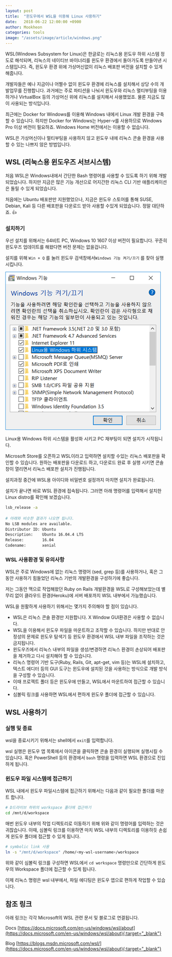 ```yaml
---
layout: post
title:  "윈도우에서 WSL을 이용해 Linux 사용하기"
date:   2018-06-22 12:00:00 +0900
author: Mookheon
categories: tools
image: "/assets/image/article/windows.png"
---
```




WSL(Windows Subsystem for Linux)은 한글로는 리눅스용 윈도우 하위 시스템 정도로 해석되며, 리눅스의 네이티브 바이너리를 윈도우 환경에서 돌아가도록 만들어낸 시스템입니다. 즉, 윈도우 환경 위에 가상머신없이 리눅스 배포판 버전을 설치할 수 있게 해줍니다.

개발자들은 예나 지금이나 어쩔수 없이 윈도우 환경에 리눅스를 설치해서 상당 수의 개발업무를 진행합니다. 과거에는 주로 파티션을 나눠서 윈도우와 리눅스 멀티부팅을 이용하거나 VirtualBox 등의 가상머신 위에 리눅스를 설치해서 사용했었죠. 물론 지금도 많이 사용되는 방식입니다.

최근에는 Docker for Windows를 이용해 Windows 내에서 Linux 개발 환경을 구축할 수 있습니다. 하지만 Docker for Windows는  Hyper-v를 사용하므로 Windows Pro 이상 버전이 필요하죠. Windows Home 버전에서는 이용할 수 없습니다.

WSL은 가상머신이나 멀티부팅을 사용하지 않고 윈도우 내에 리눅스 콘솔 환경을 사용할 수 있는 나쁘지 않은 방법입니다.



## WSL (리눅스용 윈도우즈 서브시스템)

처음 WSL은 Windows내에서 간단한 Bash 명령어를 사용할 수 있도록 하기 위해 개발 되었습니다. 하지만 지금은 많은 기능 개선으로 어지간한 리눅스 CLI 기반 애플리케이션은 돌릴 수 있게 되었습니다.

처음에는 Ubuntu 배포판만 지원했었으나, 지금은 윈도우 스토어를 통해 SUSE, Debian, Kali 등 다른 배포판을 다운로드 받아 사용할 수있게 되었습니다. 정말 대단하죠. :+1:



### 설치하기

우선 설치를 위해서는 64비트 PC, Windows 10 1607 이상 버전이 필요합니다. 꾸준히 윈도우즈 업데이트를 해왔다면 버전 문제는 없을겁니다.

설치를 위해 `Win + Q` 를 눌러 윈도우 검색창에서`Windows 기능 켜기/끄기` 를 찾아 실행 시킵니다.

![windows 기능 켜기끄기](/assets/image/post/wsl01.png)

Linux용 Windows 하위 시스템을 활성화 시키고 PC 재부팅이 되면 설치가 시작됩니다. 

Microsoft Store를 오픈하고 WSL이라고 입력하면 설치할 수있는 리눅스 배포판을 확인할 수 있습니다. 원하는 배포판을 다운로드 하고, 다운로드 완료 후 실행 시키면 콘솔 창이 열리면서 리눅스 배포판 설치가 진행됩니다.

설치과정 중간에 WSL용 아이디와 비밀번호 설정까지 마치면 설치가 완료됩니다.

설치가 끝나면 바로 WSL 환경에 접속됩니다. 그러면 아래 명령어를 입력해서 설치한 Linux distro를 확인해 보겠습니다.

```bash
lsb_release -a

# 아래와 비슷한 결과가 나오면 됩니다.
No LSB modules are available.
Distributor ID: Ubuntu
Description:    Ubuntu 16.04.4 LTS
Release:        16.04
Codename:       xenial
```



### WSL 사용환경 및 유의사항

WSL은 주로 Windows에 없는 리눅스 명령어 (sed, grep 등)를 사용하거나, 혹은 그동안 사용하기 힘들었던 리눅스 기반의 개발환경을 구성하기에 좋습니다.

저는 그동안 맥으로 작업해왔던 Ruby on Rails 개발환경을 WSL로 구성해보았는데 별 무리 없이 클라우드 환경(Heroku)에 서버 배포까지 WSL 내부에서 가능했습니다.

WSL을 원활하게 사용하기 위해서는 몇가지 주의해야 할 점이 있습니다.

- WSL은 리눅스 콘솔 환경만 지원합니다. X Window GUI환경은 사용할 수 없습니다.
- WSL을 이용해서 윈도우 파일을 마운트하고 조작할 수 있습니다. 하지만 반대로 안정성의 문제로 윈도우 탐색기 등 윈도우 환경에서 WSL 내부 파일을 조작하는 것은 금지됩니다.
- 윈도우즈에서 리눅스 내부의 파일을 생성/변경하면 리눅스 환경이 손상되어 배포판을 제거하고 다시 설치해야 할 수 있습니다.
- 리눅스 명령어 기반 도구(Ruby, Rails, Git, apt-get, vim 등)는 WSL에 설치하고, 텍스트 에디터 등의 GUI 도구는 윈도우에 설치된 것을 사용하는 방식으로 개발 방식을 구성할 수 있습니다.
- 이때 프로젝트 폴더 등은 윈도우에 만들고, WSL에서 마운트하여 접근할 수 있습니다.
- 심볼릭 링크를 사용하면 WSL에서 편하게 윈도우 폴더에 접근할 수 있습니다.



## WSL 사용하기

### 실행 및 종료

wsl을 종료시키기 위해서는 shell에서 `exit`를 입력합니다. 

wsl 실행은 윈도우 앱 목록에서 아이콘을 클릭하면 콘솔 환경이 실행되며 실행시킬 수 있습니다. 혹은 PowerShell 등의 환경에서 `bash` 명령을 입력하면 WSL 환경으로 진입하게 됩니다.



### 윈도우 파일 시스템에 접근하기

WSL 내에서 윈도우 파일시스템에 접근하기 위해서는 다음과 같이 필요한 폴더를 마운트 합니다.

```bash
# D드라이브 하위의 workspace 폴더에 접근하기
cd /mnt/d/workspace
```



매번 윈도우 내부의 작업 디렉토리로 이동하기 위해 위와 같이 명령어를 입력하는 것은 귀찮습니다. 이때, 심볼릭 링크를 이용하면 마치 WSL 내부의 디렉토리를 이용하듯 손쉽게 윈도우 폴더에 접근할 수 있게 됩니다.

```bash
# symbolic link 사용
ln -s "/mnt/d/workspace" /home/<my-wsl-username>/workspace
```

위와 같이 심볼릭 링크를 구성하면 WSL에서 `cd workspace` 명령만으로 간단하게 윈도우의 Workspace 폴더에 접근할 수 있게 됩니다.

이제 리눅스 명령은 wsl 내부에서, 파일 에디팅은 윈도우 앱으로 편하게 작업할 수 있습니다.



## 참조 링크

아래 링크는 각각 Microsoft의 WSL 관련 문서 및 블로그로 연결됩니다.

Docs [https://docs.microsoft.com/en-us/windows/wsl/about](https://docs.microsoft.com/en-us/windows/wsl/about){:target="_blank"}

Blog [https://blogs.msdn.microsoft.com/wsl/](https://docs.microsoft.com/en-us/windows/wsl/about){:target="_blank"}



